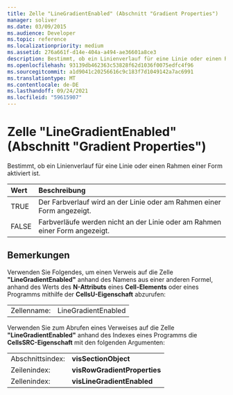```yaml
---
title: Zelle "LineGradientEnabled" (Abschnitt "Gradient Properties")
manager: soliver
ms.date: 03/09/2015
ms.audience: Developer
ms.topic: reference
ms.localizationpriority: medium
ms.assetid: 276a661f-d14e-404a-a494-ae36601a8ce3
description: Bestimmt, ob ein Linienverlauf für eine Linie oder einen Rahmen einer Form aktiviert ist.
ms.openlocfilehash: 93139db462363c53828f62d1036f0075edfc4f96
ms.sourcegitcommit: a1d9041c20256616c9c183f7d1049142a7ac6991
ms.translationtype: MT
ms.contentlocale: de-DE
ms.lasthandoff: 09/24/2021
ms.locfileid: "59615907"
---
```

# <a name="linegradientenabled-cell-gradient-properties-section"></a>Zelle "LineGradientEnabled" (Abschnitt "Gradient Properties")

Bestimmt, ob ein Linienverlauf für eine Linie oder einen Rahmen einer Form aktiviert ist. 
  
|**Wert**|**Beschreibung**|
|:-----|:-----|
|TRUE  <br/> |Der Farbverlauf wird an der Linie oder am Rahmen einer Form angezeigt.  <br/> |
|FALSE  <br/> |Farbverläufe werden nicht an der Linie oder am Rahmen einer Form angezeigt.  <br/> |
   
## <a name="remarks"></a>Bemerkungen

Verwenden Sie Folgendes, um einen Verweis auf die Zelle **"LineGradientEnabled"** anhand des Namens aus einer anderen Formel, anhand des Werts des **N-Attributs** eines **Cell-Elements** oder eines Programms mithilfe der **CellsU-Eigenschaft** abzurufen: 
  
|||
|:-----|:-----|
| Zellenname:  <br/> | LineGradientEnabled  <br/> |
   
Verwenden Sie zum Abrufen eines Verweises auf die Zelle **"LineGradientEnabled"** anhand des Indexes eines Programms die **CellsSRC-Eigenschaft** mit den folgenden Argumenten: 
  
|||
|:-----|:-----|
| Abschnittsindex:  <br/> |**visSectionObject** <br/> |
| Zeilenindex:  <br/> |**visRowGradientProperties** <br/> |
| Zellenindex:  <br/> |**visLineGradientEnabled** <br/> |
   

